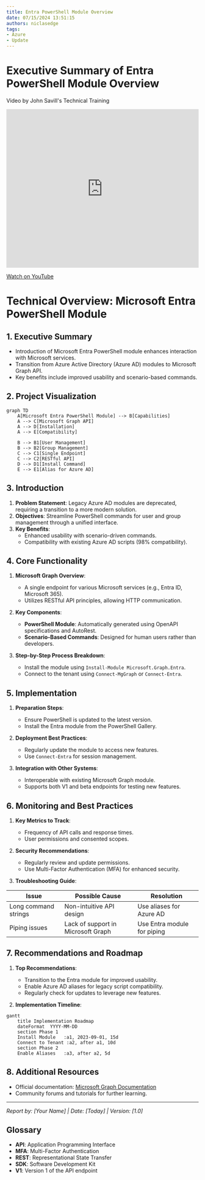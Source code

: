 ```yaml
---
title: Entra PowerShell Module Overview
date: 07/15/2024 13:51:15
authors: niclasedge
tags:
- Azure
- Update
---
```


# Executive Summary of Entra PowerShell Module Overview

Video by John Savill's Technical Training

<iframe width="100%" height="415" src="https://www.youtube.com/embed/YOgpAkshmYI" frameborder="0" allowfullscreen></iframe>

[Watch on YouTube](https://www.youtube.com/watch?v=YOgpAkshmYI)

# Technical Overview: Microsoft Entra PowerShell Module

## 1. Executive Summary
- Introduction of Microsoft Entra PowerShell module enhances interaction with Microsoft services.
- Transition from Azure Active Directory (Azure AD) modules to Microsoft Graph API.
- Key benefits include improved usability and scenario-based commands.

## 2. Project Visualization
```mermaid
graph TD
    A[Microsoft Entra PowerShell Module] --> B[Capabilities]
    A --> C[Microsoft Graph API]
    A --> D[Installation]
    A --> E[Compatibility]
    
    B --> B1[User Management]
    B --> B2[Group Management]
    C --> C1[Single Endpoint]
    C --> C2[RESTful API]
    D --> D1[Install Command]
    E --> E1[Alias for Azure AD]
```

## 3. Introduction
1. **Problem Statement**: Legacy Azure AD modules are deprecated, requiring a transition to a more modern solution.
2. **Objectives**: Streamline PowerShell commands for user and group management through a unified interface.
3. **Key Benefits**:
   - Enhanced usability with scenario-driven commands.
   - Compatibility with existing Azure AD scripts (98% compatibility).

## 4. Core Functionality
1. **Microsoft Graph Overview**: 
   - A single endpoint for various Microsoft services (e.g., Entra ID, Microsoft 365).
   - Utilizes RESTful API principles, allowing HTTP communication.
   
2. **Key Components**:
   - **PowerShell Module**: Automatically generated using OpenAPI specifications and AutoRest.
   - **Scenario-Based Commands**: Designed for human users rather than developers.

3. **Step-by-Step Process Breakdown**:
   - Install the module using `Install-Module Microsoft.Graph.Entra`.
   - Connect to the tenant using `Connect-MgGraph` or `Connect-Entra`.

## 5. Implementation
1. **Preparation Steps**:
   - Ensure PowerShell is updated to the latest version.
   - Install the Entra module from the PowerShell Gallery.

2. **Deployment Best Practices**:
   - Regularly update the module to access new features.
   - Use `Connect-Entra` for session management.

3. **Integration with Other Systems**:
   - Interoperable with existing Microsoft Graph module.
   - Supports both V1 and beta endpoints for testing new features.

## 6. Monitoring and Best Practices
1. **Key Metrics to Track**:
   - Frequency of API calls and response times.
   - User permissions and consented scopes.

2. **Security Recommendations**:
   - Regularly review and update permissions.
   - Use Multi-Factor Authentication (MFA) for enhanced security.

3. **Troubleshooting Guide**:

| Issue | Possible Cause | Resolution |
|-------|----------------|------------|
| Long command strings | Non-intuitive API design | Use aliases for Azure AD |
| Piping issues | Lack of support in Microsoft Graph | Use Entra module for piping |

## 7. Recommendations and Roadmap
1. **Top Recommendations**:
   - Transition to the Entra module for improved usability.
   - Enable Azure AD aliases for legacy script compatibility.
   - Regularly check for updates to leverage new features.

2. **Implementation Timeline**:
```mermaid
gantt
    title Implementation Roadmap
    dateFormat  YYYY-MM-DD
    section Phase 1
    Install Module   :a1, 2023-09-01, 15d
    Connect to Tenant :a2, after a1, 10d
    section Phase 2
    Enable Aliases   :a3, after a2, 5d
```

## 8. Additional Resources
- Official documentation: [Microsoft Graph Documentation](https://docs.microsoft.com/en-us/graph/)
- Community forums and tutorials for further learning.

---

*Report by: [Your Name] | Date: [Today] | Version: [1.0]*

## Glossary
- **API**: Application Programming Interface
- **MFA**: Multi-Factor Authentication
- **REST**: Representational State Transfer
- **SDK**: Software Development Kit
- **V1**: Version 1 of the API endpoint
